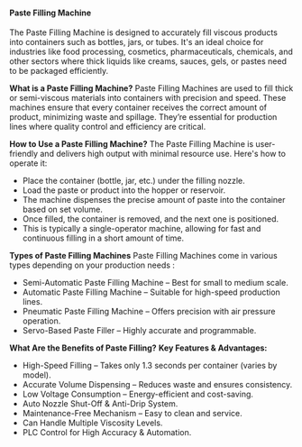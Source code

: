 #### **Paste Filling Machine**

The Paste Filling Machine is designed to accurately fill viscous products into containers such as bottles, jars, or tubes. It's an ideal choice for industries like food processing, cosmetics, pharmaceuticals, chemicals, and other sectors where thick liquids like creams, sauces, gels, or pastes need to be packaged efficiently.

**What is a Paste Filling Machine?**
Paste Filling Machines are used to fill thick or semi-viscous materials into containers with precision and speed. These machines ensure that every container receives the correct amount of product, minimizing waste and spillage. They’re essential for production lines where quality control and efficiency are critical.

**How to Use a Paste Filling Machine?**
The Paste Filling Machine is user-friendly and delivers high output with minimal resource use. Here's how to operate it:
- Place the container (bottle, jar, etc.) under the filling nozzle.
- Load the paste or product into the hopper or reservoir.
- The machine dispenses the precise amount of paste into the container based on set volume.
- Once filled, the container is removed, and the next one is positioned.
- This is typically a single-operator machine, allowing for fast and continuous filling in a short amount of time.

**Types of Paste Filling Machines**
Paste Filling Machines come in various types depending on your production needs :

-  Semi-Automatic Paste Filling Machine – Best for small to medium scale. 
-  Automatic Paste Filling Machine – Suitable for high-speed production lines.
-  Pneumatic Paste Filling Machine – Offers precision with air pressure operation.
-  Servo-Based Paste Filler – Highly accurate and programmable.


**What Are the Benefits of Paste Filling?**
**Key Features & Advantages:**

-  High-Speed Filling – Takes only 1.3 seconds per container (varies by model).
- Accurate Volume Dispensing – Reduces waste and ensures consistency.
- Low Voltage Consumption – Energy-efficient and cost-saving.
- Auto Nozzle Shut-Off & Anti-Drip System.
- Maintenance-Free Mechanism – Easy to clean and service.
- Can Handle Multiple Viscosity Levels.
- PLC Control for High Accuracy & Automation.


